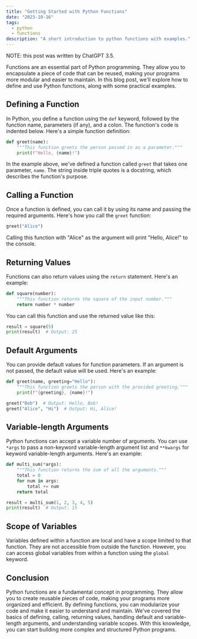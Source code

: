 ```yaml
---
title: "Getting Started with Python Functions"
date: "2023-10-16"
tags:
  - python
  - functions
description: "A short introduction to python functions with examples."
---
```


NOTE: this post was written by ChatGPT 3.5.

Functions are an essential part of Python programming. They allow you to encapsulate a piece of code that can be reused, making your programs more modular and easier to maintain. In this blog post, we'll explore how to define and use Python functions, along with some practical examples.

## Defining a Function

In Python, you define a function using the `def` keyword, followed by the function name, parameters (if any), and a colon. The function's code is indented below. Here's a simple function definition:

```python
def greet(name):
    """This function greets the person passed in as a parameter."""
    print(f"Hello, {name}!")
```

In the example above, we've defined a function called `greet` that takes one parameter, `name`. The string inside triple quotes is a docstring, which describes the function's purpose.

## Calling a Function

Once a function is defined, you can call it by using its name and passing the required arguments. Here's how you call the `greet` function:

```python
greet("Alice")
```

Calling this function with "Alice" as the argument will print "Hello, Alice!" to the console.

## Returning Values

Functions can also return values using the `return` statement. Here's an example:

```python
def square(number):
    """This function returns the square of the input number."""
    return number * number
```

You can call this function and use the returned value like this:

```python
result = square(5)
print(result)  # Output: 25
```

## Default Arguments

You can provide default values for function parameters. If an argument is not passed, the default value will be used. Here's an example:

```python
def greet(name, greeting="Hello"):
    """This function greets the person with the provided greeting."""
    print(f"{greeting}, {name}!")

greet("Bob")  # Output: Hello, Bob!
greet("Alice", "Hi")  # Output: Hi, Alice!
```

## Variable-length Arguments

Python functions can accept a variable number of arguments. You can use `*args` to pass a non-keyword variable-length argument list and `**kwargs` for keyword variable-length arguments. Here's an example:

```python
def multi_sum(*args):
    """This function returns the sum of all the arguments."""
    total = 0
    for num in args:
        total += num
    return total

result = multi_sum(1, 2, 3, 4, 5)
print(result)  # Output: 15
```

## Scope of Variables

Variables defined within a function are local and have a scope limited to that function. They are not accessible from outside the function. However, you can access global variables from within a function using the `global` keyword.

## Conclusion

Python functions are a fundamental concept in programming. They allow you to create reusable pieces of code, making your programs more organized and efficient. By defining functions, you can modularize your code and make it easier to understand and maintain. We've covered the basics of defining, calling, returning values, handling default and variable-length arguments, and understanding variable scopes. With this knowledge, you can start building more complex and structured Python programs.
